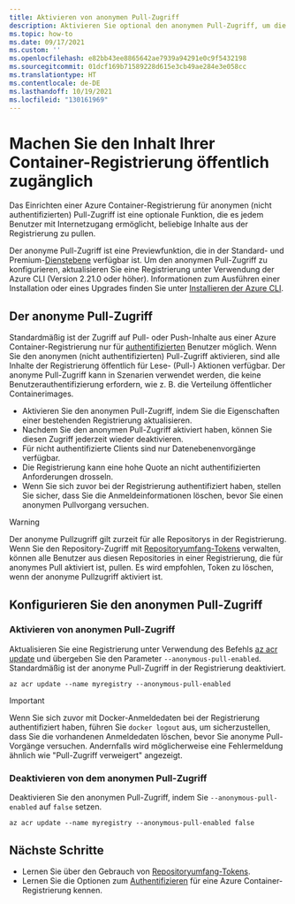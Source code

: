 ```yaml
---
title: Aktivieren von anonymen Pull-Zugriff
description: Aktivieren Sie optional den anonymen Pull-Zugriff, um die Inhalte Ihrer Azure Container-Registrierung öffentlich zugänglich zu machen
ms.topic: how-to
ms.date: 09/17/2021
ms.custom: ''
ms.openlocfilehash: e82bb43ee8865642ae7939a94291e0c9f5432198
ms.sourcegitcommit: 01dcf169b71589228d615e3cb49ae284e3e058cc
ms.translationtype: HT
ms.contentlocale: de-DE
ms.lasthandoff: 10/19/2021
ms.locfileid: "130161969"
---
```

# <a name="make-your-container-registry-content-publicly-available"></a>Machen Sie den Inhalt Ihrer Container-Registrierung öffentlich zugänglich

Das Einrichten einer Azure Container-Registrierung für anonymen (nicht authentifizierten) Pull-Zugriff ist eine optionale Funktion, die es jedem Benutzer mit Internetzugang ermöglicht, beliebige Inhalte aus der Registrierung zu pullen.

Der anonyme Pull-Zugriff ist eine Previewfunktion, die in der Standard- und Premium-[Dienstebene](container-registry-skus.md) verfügbar ist. Um den anonymen Pull-Zugriff zu konfigurieren, aktualisieren Sie eine Registrierung unter Verwendung der Azure CLI (Version 2.21.0 oder höher). Informationen zum Ausführen einer Installation oder eines Upgrades finden Sie unter [Installieren der Azure CLI](/cli/azure/install-azure-cli).

## <a name="about-anonymous-pull-access"></a>Der anonyme Pull-Zugriff

Standardmäßig ist der Zugriff auf Pull- oder Push-Inhalte aus einer Azure Container-Registrierung nur für [authentifizierten](container-registry-authentication.md) Benutzer möglich. Wenn Sie den anonymen (nicht authentifizierten) Pull-Zugriff aktivieren, sind alle Inhalte der Registrierung öffentlich für Lese- (Pull-) Aktionen verfügbar. Der anonyme Pull-Zugriff kann in Szenarien verwendet werden, die keine Benutzerauthentifizierung erfordern, wie z. B. die Verteilung öffentlicher Containerimages.

- Aktivieren Sie den anonymen Pull-Zugriff, indem Sie die Eigenschaften einer bestehenden Registrierung aktualisieren.
- Nachdem Sie den anonymen Pull-Zugriff aktiviert haben, können Sie diesen Zugriff jederzeit wieder deaktivieren.
- Für nicht authentifizierte Clients sind nur Datenebenenvorgänge verfügbar.
- Die Registrierung kann eine hohe Quote an nicht authentifizierten Anforderungen drosseln.
- Wenn Sie sich zuvor bei der Registrierung authentifiziert haben, stellen Sie sicher, dass Sie die Anmeldeinformationen löschen, bevor Sie einen anonymen Pullvorgang versuchen.

> [!WARNING]
> Der anonyme Pullzugriff gilt zurzeit für alle Repositorys in der Registrierung. Wenn Sie den Repository-Zugriff mit [Repositoryumfang-Tokens](container-registry-repository-scoped-permissions.md) verwalten, können alle Benutzer aus diesen Repositories in einer Registrierung, die für anonymes Pull aktiviert ist, pullen. Es wird empfohlen, Token zu löschen, wenn der anonyme Pullzugriff aktiviert ist.

## <a name="configure-anonymous-pull-access"></a>Konfigurieren Sie den anonymen Pull-Zugriff 

### <a name="enable-anonymous-pull-access"></a>Aktivieren von anonymen Pull-Zugriff
Aktualisieren Sie eine Registrierung unter Verwendung des Befehls [az acr update](/cli/azure/acr#az_acr_update) und übergeben Sie den Parameter `--anonymous-pull-enabled`. Standardmäßig ist der anonyme Pull-Zugriff in der Registrierung deaktiviert.
          
```azurecli
az acr update --name myregistry --anonymous-pull-enabled
``` 

> [!IMPORTANT]
> Wenn Sie sich zuvor mit Docker-Anmeldedaten bei der Registrierung authentifiziert haben, führen Sie `docker logout` aus, um sicherzustellen, dass Sie die vorhandenen Anmeldedaten löschen, bevor Sie anonyme Pull-Vorgänge versuchen. Andernfalls wird möglicherweise eine Fehlermeldung ähnlich wie "Pull-Zugriff verweigert" angezeigt.

### <a name="disable-anonymous-pull-access"></a>Deaktivieren von dem anonymen Pull-Zugriff
Deaktivieren Sie den anonymen Pull-Zugriff, indem Sie `--anonymous-pull-enabled` auf `false` setzen.

```azurecli
az acr update --name myregistry --anonymous-pull-enabled false
```

## <a name="next-steps"></a>Nächste Schritte

* Lernen Sie über den Gebrauch von [Repositoryumfang-Tokens](container-registry-repository-scoped-permissions.md).
* Lernen Sie die Optionen zum [Authentifizieren](container-registry-authentication.md) für eine Azure Container-Registrierung kennen.
